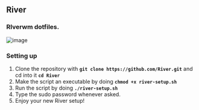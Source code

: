 ## River
### RIverwm dotfiles.

![image](https://user-images.githubusercontent.com/72144072/147874140-939903ad-ff33-4733-bfde-fcd4380e58aa.png)

### Setting up 

1. Clone the repository with **`git clone https://github.com/River.git`** and cd into it **`cd River`**
2. Make the script an executable by doing **`chmod +x river-setup.sh`** 
3. Run the script by doing **`./river-setup.sh`**
4. Type the sudo password whenever asked.
5. Enjoy your new River setup!

